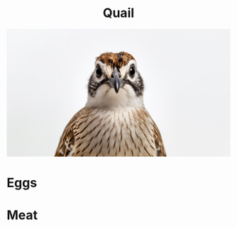 <h1 align="center"> Quail </h1>

<p align="center" width="100%"><img src="../images/quail.png" /></p>

# Eggs

# Meat
